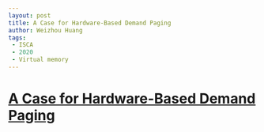 ```yaml
---
layout: post
title: A Case for Hardware-Based Demand Paging
author: Weizhou Huang
tags:
 - ISCA
 - 2020
 - Virtual memory
---
```


# [A Case for Hardware-Based Demand Paging]()

